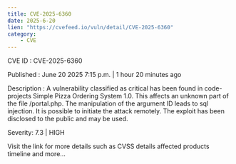 ```yaml
---
title: CVE-2025-6360
date: 2025-6-20
lien: "https://cvefeed.io/vuln/detail/CVE-2025-6360"
category:
    - CVE
---
```


CVE ID : CVE-2025-6360

Published :  June 20
2025
7:15 p.m. | 1 hour
20 minutes ago

Description : A vulnerability classified as critical has been found in code-projects Simple Pizza Ordering System 1.0. This affects an unknown part of the file /portal.php. The manipulation of the argument ID leads to sql injection. It is possible to initiate the attack remotely. The exploit has been disclosed to the public and may be used.

Severity: 7.3 | HIGH

Visit the link for more details
such as CVSS details
affected products
timeline
and more...
